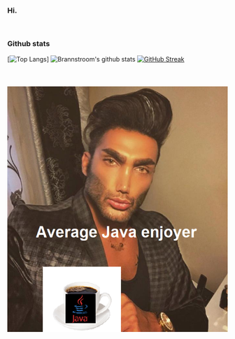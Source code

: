 ### Hi.
<br>

### Github stats
[![Top Langs](https://github-readme-stats.vercel.app/api/top-langs/?username=brannstroom&show_icons=true&theme=vision-friendly-dark)]
![Brannstroom's github stats](https://github-readme-stats.vercel.app/api?username=Brannstroom&theme=vision-friendly-dark&show_icons=true&count_private=true)
[![GitHub Streak](http://github-readme-streak-stats.herokuapp.com?user=Brannstroom&theme=vision-friendly-dark)](https://git.io/streak-stats)

<br>

###
![Average Java Enjoyer](https://github.com/Brannstroom/Brannstroom/blob/master/average_java_enjoyer.png?raw=true)

